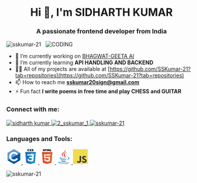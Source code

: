 <h1 align="center">Hi 👋, I'm SIDHARTH KUMAR</h1>
<h3 align="center">A passionate frontend developer from India</h3>

<img alt="CODING" width=400px align="right" src="coding.gif">

<p align="left">
  <img src="https://komarev.com/ghpvc/?username=sskumar-21&label=Profile%20views&color=0e75b6&style=flat" alt="sskumar-21" />
</p>

- 🔭 I’m currently working on [BHAGWAT-GEETA AI](https://github.com/SSKumar-21/GEETA)
- 🌱 I’m currently learning **API HANDLING AND BACKEND**
- 👨‍💻 All of my projects are available at [https://github.com/SSKumar-21?tab=repositories](https://github.com/SSKumar-21?tab=repositories)
- 📫 How to reach me **sskumar20sign@gmail.com**
- ⚡ Fun fact **I write poems in free time and play CHESS and GUITAR**

<h3 align="left">Connect with me:</h3>
<p align="left">
  <a href="https://linkedin.com/in/sidharth kumar" target="blank">
    <img align="center" src="https://raw.githubusercontent.com/rahuldkjain/github-profile-readme-generator/master/src/images/icons/Social/linked-in-alt.svg" alt="sidharth kumar" height="30" width="40" />
  </a>
  <a href="https://instagram.com/2_sskumar_1" target="blank">
    <img align="center" src="https://raw.githubusercontent.com/rahuldkjain/github-profile-readme-generator/master/src/images/icons/Social/instagram.svg" alt="2_sskumar_1" height="30" width="40" />
  </a>
  <a href="https://www.leetcode.com/sskumar-21" target="blank">
    <img align="center" src="https://raw.githubusercontent.com/rahuldkjain/github-profile-readme-generator/master/src/images/icons/Social/leet-code.svg" alt="sskumar-21" height="30" width="40" />
  </a>
</p>

<h3 align="left">Languages and Tools:</h3>
<p align="left">
  <a href="https://www.cprogramming.com/" target="_blank" rel="noreferrer">
    <img src="https://raw.githubusercontent.com/devicons/devicon/master/icons/c/c-original.svg" alt="c" width="40" height="40"/>
  </a>
  <a href="https://www.w3schools.com/css/" target="_blank" rel="noreferrer">
    <img src="https://raw.githubusercontent.com/devicons/devicon/master/icons/css3/css3-original-wordmark.svg" alt="css3" width="40" height="40"/>
  </a>
  <a href="https://www.w3.org/html/" target="_blank" rel="noreferrer">
    <img src="https://raw.githubusercontent.com/devicons/devicon/master/icons/html5/html5-original-wordmark.svg" alt="html5" width="40" height="40"/>
  </a>
  <a href="https://www.java.com" target="_blank" rel="noreferrer">
    <img src="https://raw.githubusercontent.com/devicons/devicon/master/icons/java/java-original.svg" alt="java" width="40" height="40"/>
  </a>
  <a href="https://developer.mozilla.org/en-US/docs/Web/JavaScript" target="_blank" rel="noreferrer">
    <img src="https://raw.githubusercontent.com/devicons/devicon/master/icons/javascript/javascript-original.svg" alt="javascript" width="40" height="40"/>
  </a>
</p>

<p>
  <img align="left" src="https://github-readme-stats.vercel.app/api/top-langs?username=sskumar-21&show_icons=true&locale=en&layout=compact" alt="sskumar-21" />
</p>
